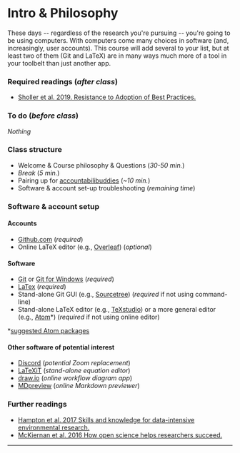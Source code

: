# Intro & Philosophy
These days -- regardless of the research you're pursuing -- you're going to be using computers.  With computers come many choices in software (and, increasingly, user accounts).  This course will add several to your list, but at least two of them (Git and LaTeX) are in many ways much more of a tool in your toolbelt than just another app.


### Required readings (_after class_)
- [Sholler et al. 2019. Resistance to Adoption of Best Practices.](../../readings/pdfs/Sholler2019.pdf)

### To do (_before class_)
_Nothing_

### Class structure
- Welcome & Course philosophy & Questions (_30-50 min._)
- _Break_ (_5 min._)
- Pairing up for [accountabilibuddies](https://neologisms.rice.edu/index.php?a=term&d=1&t=6534) (_~10 min._)
- Software & account set-up troubleshooting (_remaining time_)

### Software & account setup
#### Accounts
- [Github.com](https://github.com/) (_required_)
- Online LaTeX editor (e.g., [Overleaf](https://www.overleaf.com)) (_optional_)

#### Software
- [Git](https://git-scm.com/downloads) or [Git for Windows](https://gitforwindows.org/) (_required_)
- [LaTex](https://www.latex-project.org/get/) (_required_)
- Stand-alone Git GUI (e.g., [Sourcetree](https://www.sourcetreeapp.com)) (_required_ if not using command-line)
- Stand-alone LaTeX editor (e.g., [TeXstudio](http://texstudio.sourceforge.net)) or a more general editor (e.g., [Atom](https://atom.io)*) (_required_ if not using online editor)

*[suggested Atom packages](AtomConfig.md)

#### Other software of potential interest
- [Discord](https://discord.com) (_potential Zoom replacement_)
- [LaTeXiT](https://www.chachatelier.fr/latexit/) (_stand-alone equation editor_)
- [draw.io](https://app.diagrams.net) (_online workflow diagram app_)
- [MDpreview](https://markdownlivepreview.com) (_online Markdown previewer_)

### Further readings
- [Hampton et al. 2017 Skills and knowledge for data-intensive environmental research.](../../readings/pdfs/Hampton2017.pdf)
- [McKiernan et al. 2016 How open science helps researchers succeed.](../../readings/pdfs/McKiernan2016.pdf)

***
